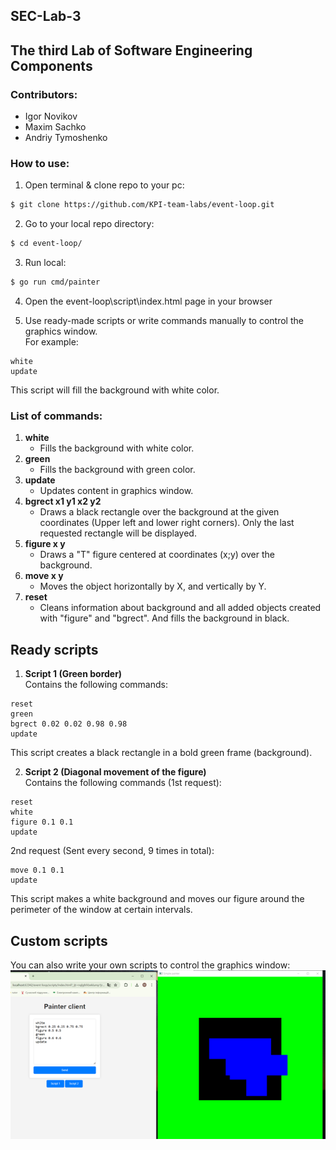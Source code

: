 ## SEC-Lab-3

The third Lab of Software Engineering Components
---

### Contributors:
- Igor Novikov 
- Maxim Sachko 
- Andriy Tymoshenko


### How to use:
1. Open terminal & clone repo to your pc:
```bash
$ git clone https://github.com/KPI-team-labs/event-loop.git
```
2. Go to your local repo directory:
```bash
$ cd event-loop/
```
3. Run local:
```bash
$ go run cmd/painter
```
4. Open the event-loop\script\index.html page in your browser

5. Use ready-made scripts or write commands manually to control the graphics window.  
   For example:
```
white
update
```
This script will fill the background with white color.

### **List of commands:**

1. **white**
    - Fills the background with white color.
2. **green**
    - Fills the background with green color.
3. **update**
    - Updates content in graphics window.
4. **bgrect x1 y1 x2 y2**
    - Draws a black rectangle over the background at the given coordinates (Upper left and lower right corners). Only the last requested rectangle will be displayed.
5. **figure x y**
    - Draws a "T" figure centered at coordinates (x;y) over the background.
6. **move x y**
    - Moves the object horizontally by X, and vertically by Y.
7. **reset**
    - Cleans information about background and all added objects created with "figure" and "bgrect". And fills the background in black.

## Ready scripts
1. **Script 1 (Green border)**  
   Contains the following commands:
```
reset
green
bgrect 0.02 0.02 0.98 0.98
update
```
This script creates a black rectangle in a bold green frame (background).

2. **Script 2 (Diagonal movement of the figure)**  
   Contains the following commands (1st request):
```
reset
white
figure 0.1 0.1
update
```
2nd request (Sent every second, 9 times in total):
```
move 0.1 0.1
update
```
This script makes a white background and moves our figure around the perimeter of the window at certain intervals.

## Custom scripts
You can also write your own scripts to control the graphics window:  
![custom](img/custom_script.png)